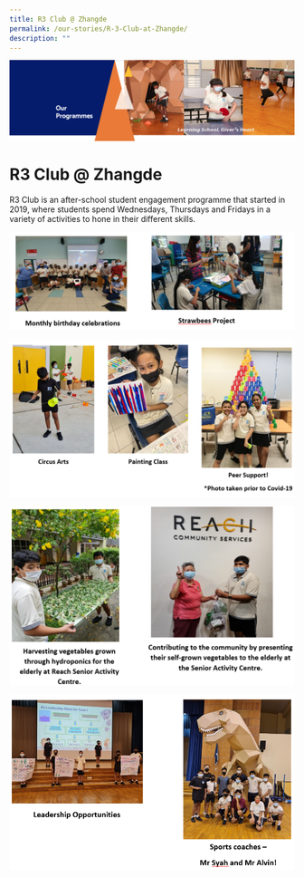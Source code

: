 ```yaml
---
title: R3 Club @ Zhangde
permalink: /our-stories/R-3-Club-at-Zhangde/
description: ""
---
```



![](/images/OurProgrammes.png)

R3 Club @ Zhangde 
==================

R3 Club is an after-school student engagement programme that started in 2019, where students spend Wednesdays, Thursdays and Fridays in a variety of activities to hone in their different skills.

![](/images/R3%20Club1.png)

![](/images/R3%20Club2.png)

![](/images/R3%20Club3.png)

![](/images/R3%20Club4.png)